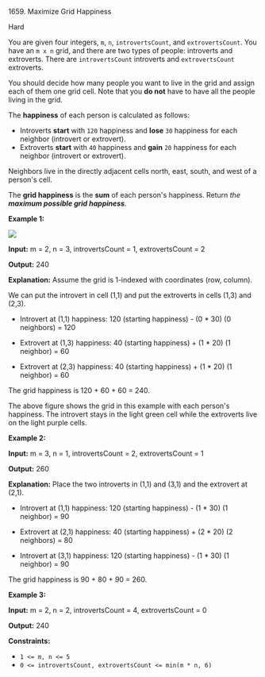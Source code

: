 1659\. Maximize Grid Happiness

Hard

You are given four integers, `m`, `n`, `introvertsCount`, and `extrovertsCount`. You have an `m x n` grid, and there are two types of people: introverts and extroverts. There are `introvertsCount` introverts and `extrovertsCount` extroverts.

You should decide how many people you want to live in the grid and assign each of them one grid cell. Note that you **do not** have to have all the people living in the grid.

The **happiness** of each person is calculated as follows:

*   Introverts **start** with `120` happiness and **lose** `30` happiness for each neighbor (introvert or extrovert).
*   Extroverts **start** with `40` happiness and **gain** `20` happiness for each neighbor (introvert or extrovert).

Neighbors live in the directly adjacent cells north, east, south, and west of a person's cell.

The **grid happiness** is the **sum** of each person's happiness. Return _the **maximum possible grid happiness**._

**Example 1:**

![](https://leetcode-in-java.github.io/src/main/java/g1601_1700/s1659_maximize_grid_happiness/grid_happiness.png)

**Input:** m = 2, n = 3, introvertsCount = 1, extrovertsCount = 2

**Output:** 240

**Explanation:** Assume the grid is 1-indexed with coordinates (row, column).

We can put the introvert in cell (1,1) and put the extroverts in cells (1,3) and (2,3).

- Introvert at (1,1) happiness: 120 (starting happiness) - (0 \* 30) (0 neighbors) = 120

- Extrovert at (1,3) happiness: 40 (starting happiness) + (1 \* 20) (1 neighbor) = 60

- Extrovert at (2,3) happiness: 40 (starting happiness) + (1 \* 20) (1 neighbor) = 60

The grid happiness is 120 + 60 + 60 = 240.

The above figure shows the grid in this example with each person's happiness. The introvert stays in the light green cell while the extroverts live on the light purple cells.

**Example 2:**

**Input:** m = 3, n = 1, introvertsCount = 2, extrovertsCount = 1

**Output:** 260

**Explanation:** Place the two introverts in (1,1) and (3,1) and the extrovert at (2,1).

- Introvert at (1,1) happiness: 120 (starting happiness) - (1 \* 30) (1 neighbor) = 90

- Extrovert at (2,1) happiness: 40 (starting happiness) + (2 \* 20) (2 neighbors) = 80

- Introvert at (3,1) happiness: 120 (starting happiness) - (1 \* 30) (1 neighbor) = 90

The grid happiness is 90 + 80 + 90 = 260.

**Example 3:**

**Input:** m = 2, n = 2, introvertsCount = 4, extrovertsCount = 0

**Output:** 240

**Constraints:**

*   `1 <= m, n <= 5`
*   `0 <= introvertsCount, extrovertsCount <= min(m * n, 6)`